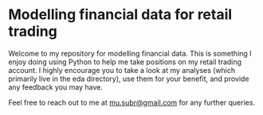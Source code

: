 # Modelling financial data for retail trading 

Welcome to my repository for modelling financial data. This is something I enjoy doing using Python to help me take positions on my retail trading account. I highly encourage you to take a look at my analyses (which primarily live in the eda directory), use them for your benefit, and provide any feedback you may have.

Feel free to reach out to me at mu.subr@gmail.com for any further queries. 
